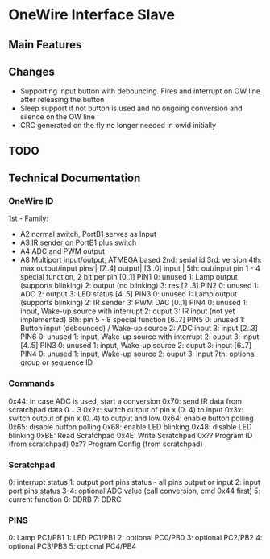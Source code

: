 # OneWire Interface Slave
## Main Features

## Changes

- Supporting input button with debouncing. Fires and interrupt on OW line after releasing the button
- Sleep support if not button is used and no ongoing conversion and silence on the OW line
- CRC generated on the fly no longer needed in owid initially

## TODO

## Technical Documentation

### OneWire ID
1st - Family:
 *    A2 normal switch, PortB1 serves as Input
 *    A3 IR sender on PortB1 plus switch
 *    A4 ADC and PWM output
 *    A8 Multiport input/output, ATMEGA based
2nd: serial id
3rd: version
4th: max output/input pins | [7..4] output| [3..0] input |
5th: out/input pin 1 - 4 special function, 2 bit per pin
     [0..1] PIN1
     0: unused
     1: Lamp output (supports blinking)
     2: output (no blinking)
     3: res
     [2..3] PIN2
     0: unused
     1: ADC
     2: output
     3: LED status
     [4..5] PIN3
     0: unused
     1: Lamp output (supports blinking)
     2: IR sender
     3: PWM DAC
     [0..1] PIN4
     0: unused
     1: input, Wake-up source with interrupt
     2: ouput
     3: IR input (not yet implemented)
6th: pin 5 - 8 special function
     [6..7] PIN5
     0: unused
     1: Button input (debounced) / Wake-up source
     2: ADC input
     3: input
     [2..3] PIN6
     0: unused
     1: input, Wake-up source with interrupt
     2: ouput
     3: input
     [4..5] PIN3
     0: unused
     1: input, Wake-up source
     2: ouput
     3: input
     [6..7] PIN4
     0: unused
     1: input, Wake-up source
     2: ouput
     3: input
7th: optional group or sequence ID

### Commands
0x44: in case ADC is used, start a conversion
0x70: send IR data from scratchpad data 0 .. 3
0x2x: switch output of pin x (0..4) to input
0x3x: switch output of pin x (0..4) to output and low
0x64: enable button polling
0x65: disable button polling
0x68: enable LED blinking
0x48: disable LED blinking
0xBE: Read Scratchpad
0x4E: Write Scratchpad
0x?? Program ID (from scratchpad)
0x?? Program Config (from scratchpad)

### Scratchpad
0: interrupt status
1: output port pins status - all pins output or input
2: input port pins status
3-4: optional ADC value (call conversion, cmd 0x44 first)
5: current function
6: DDRB
7: DDRC

### PINS
0: Lamp PC1/PB1
1: LED PC1/PB1
2: optional PC0/PB0
3: optional PC2/PB2
4: optional PC3/PB3
5: optional PC4/PB4

